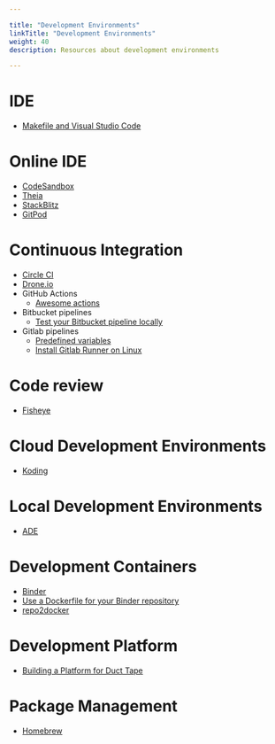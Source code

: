```yaml
---

title: "Development Environments"  
linkTitle: "Development Environments"  
weight: 40  
description: Resources about development environments

---
```


# IDE

*   [Makefile and Visual Studio Code](https://stackoverflow.com/questions/34937092/why-does-visual-studio-code-insert-spaces-when-editing-a-makefile-and-editor-in)

# Online IDE

*   [CodeSandbox](https://codesandbox.io/)
*   [Theia](https://github.com/theia-ide/theia-apps)
*   [StackBlitz](https://stackblitz.com/)
*   [GitPod](https://www.gitpod.io/)

# Continuous Integration

*   [Circle CI](http://circleci.com)
*   [Drone.io](https://drone.io/)
*   GitHub Actions
    *   [Awesome actions](https://github.com/sdras/awesome-actions#github-pages)
*   Bitbucket pipelines
    *   [Test your Bitbucket pipeline locally](https://github.com/mserranom/bbrun)
*   Gitlab pipelines
    *   [Predefined variables](https://docs.gitlab.com/ee/ci/variables/predefined_variables.html)
    *   [Install Gitlab Runner on Linux](https://docs.gitlab.com/runner/install/linux-repository.html)

# Code review

*   [Fisheye](https://www.atlassian.com/software/fisheye)

# Cloud Development Environments

*   [Koding](https://www.koding.com/)

# Local Development Environments

*   [ADE](https://readthedocs.org/projects/ade-cli/)

# Development Containers

*   [Binder](https://mybinder.readthedocs.io/en/latest/index.html)
*   [Use a Dockerfile for your Binder repository](https://mybinder.readthedocs.io/en/latest/tutorials/dockerfile.html)
*   [repo2docker](https://repo2docker.readthedocs.io/en/latest/)

# Development Platform

*   [Building a Platform for Duct Tape](https://www.zymergen.com/blog/technology/building-a-platform-for-duct-tape/)

# Package Management

*   [Homebrew](https://docs.brew.sh/Homebrew-on-Linux)
